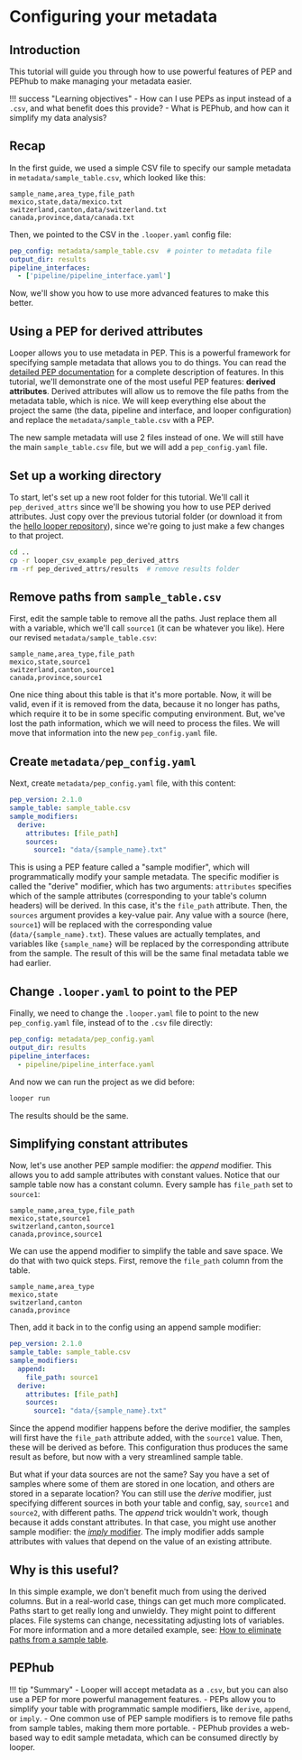 # Configuring your metadata

## Introduction

This tutorial will guide you through how to use powerful features of PEP and PEPhub to make managing your metadata easier.


!!! success "Learning objectives"
    - How can I use PEPs as input instead of a `.csv`, and what benefit does this provide?
    - What is PEPhub, and how can it simplify my data analysis?



## Recap

In the first guide, we used a simple CSV file to specify our sample metadata in `metadata/sample_table.csv`, which looked like this:


```csv title="metadata/sample_table.csv"
sample_name,area_type,file_path
mexico,state,data/mexico.txt
switzerland,canton,data/switzerland.txt
canada,province,data/canada.txt
```

Then, we pointed to the CSV in the `.looper.yaml` config file:

``` yaml title=".looper.yaml" hl_lines="1"
pep_config: metadata/sample_table.csv  # pointer to metadata file
output_dir: results
pipeline_interfaces:
  - ['pipeline/pipeline_interface.yaml']
```

Now, we'll show you how to use more advanced features to make this better. 

## Using a PEP for derived attributes

Looper allows you to use metadata in PEP.
This is a powerful framework for specifying sample metadata that allows you to do things.
You can read the [detailed PEP documentation](/spec/simple-example/) for a complete description of features.
In this tutorial, we'll demonstrate one of the most useful PEP features: **derived attributes**.
Derived attributes will allow us to remove the file paths from the metadata table, which is nice.
We will keep everything else about the project the same (the data, pipeline and interface, and looper configuration) and replace the `metadata/sample_table.csv` with a PEP.

The new sample metadata will use 2 files instead of one. We will still have the main `sample_table.csv` file, but we will add a `pep_config.yaml` file. 

## Set up a working directory

To start, let's set up a new root folder for this tutorial. We'll call it `pep_derived_attrs` since we'll be showing you how to use PEP derived attributes. Just copy over the previous tutorial folder (or download it from the [hello looper repository](https://github.com/pepkit/hello_looper)), since we're going to just make a few changes to that project.

```sh
cd ..
cp -r looper_csv_example pep_derived_attrs
rm -rf pep_derived_attrs/results  # remove results folder
```

## Remove paths from `sample_table.csv`

First, edit the sample table to remove all the paths. Just replace them all with a variable, which we'll call `source1` (it can be whatever you like). Here our revised `metadata/sample_table.csv`:

```csv title="metadata/sample_table.csv"
sample_name,area_type,file_path
mexico,state,source1
switzerland,canton,source1
canada,province,source1
```

One nice thing about this table is that it's more portable. Now, it will be valid, even if it is removed from the data, because it no longer has paths, which require it to be in some specific computing environment. But, we've lost the path information, which we will need to process the files. We will move that information into the new `pep_config.yaml` file.

## Create `metadata/pep_config.yaml`

Next, create `metadata/pep_config.yaml` file, with this content:

```yaml title="metadata/pep_config.yaml"
pep_version: 2.1.0
sample_table: sample_table.csv
sample_modifiers:
  derive:
    attributes: [file_path]
    sources:
      source1: "data/{sample_name}.txt"
```

This is using a PEP feature called a "sample modifier", which will programmatically modify your sample metadata. The specific modifier is called the "derive" modifier, which has two arguments: `attributes` specifies which of the sample attributes (corresponding to your table's column headers) will be derived. In this case, it's the `file_path` attribute. Then, the `sources` argument provides a key-value pair. Any value with a source (here, `source1`) will be replaced with the corresponding value (`data/{sample_name}.txt`). These values are actually templates, and variables like `{sample_name}` will be replaced by the corresponding attribute from the sample. The result of this will be the same final metadata table we had earlier.

## Change `.looper.yaml` to point to the PEP

Finally, we need to change the `.looper.yaml` file to point to the new `pep_config.yaml` file, instead of to the `.csv` file directly:

```yaml hl_lines="1" title=".looper.yaml"
pep_config: metadata/pep_config.yaml
output_dir: results
pipeline_interfaces:
  - pipeline/pipeline_interface.yaml
```

And now we can run the project as we did before:

```sh
looper run
```

The results should be the same. 


## Simplifying constant attributes

Now, let's use another PEP sample modifier: the *append* modifier. This allows you to add sample attributes with constant values. Notice that our sample table now has a constant column. Every sample has `file_path` set to `source1`: 

```csv title="metadata/sample_table.csv"
sample_name,area_type,file_path
mexico,state,source1
switzerland,canton,source1
canada,province,source1
```

We can use the append modifier to simplify the table and save space. We do that with two quick steps. First, remove the `file_path` column from the table.


```csv title="metadata/sample_table.csv"
sample_name,area_type
mexico,state
switzerland,canton
canada,province
```

Then, add it back in to the config using an append sample modifier:

```yaml title="metadata/pep_config.yaml" hl_lines="4 5"
pep_version: 2.1.0
sample_table: sample_table.csv
sample_modifiers:
  append:
    file_path: source1
  derive:
    attributes: [file_path]
    sources:
      source1: "data/{sample_name}.txt"
```

Since the append modifier happens before the derive modifier, the samples will first have the `file_path` attribute added, with the `source1` value. Then, these will be derived as before. This configuration thus produces the same result as before, but now with a very streamlined sample table.

But what if your data sources are not the same? Say you have a set of samples where some of them are stored in one location, and others are stored in a separate location? You can still use the *derive* modifier, just specifying different sources in both your table and config, say, `source1` and `source2`, with different paths. The *append* trick wouldn't work, though because it adds constant attributes. In that case, you might use another sample modifier: the [*imply* modifier](../../spec/specification.md#sample-modifier-imply). The imply modifier adds sample attributes with values that depend on the value of an existing attribute.


## Why is this useful?

In this simple example, we don't benefit much from using the derived columns. But in a real-world case, things can get much more complicated. Paths start to get really long and unwieldy. They might point to different places. File systems can change, necessitating adjusting lots of variables. For more information and a more detailed example, see: [How to eliminate paths from a sample table](../../spec/howto-eliminate-paths.md).

## PEPhub





!!! tip "Summary"
    - Looper will accept metadata as a `.csv`, but you can also use a PEP for more powerful management features.
    - PEPs allow you to simplify your table with programmatic sample modifiers, like `derive`, `append`, or `imply`. 
    - One common use of PEP sample modifiers is to remove file paths from sample tables, making them more portable.
    - PEPhub provides a web-based way to edit sample metadata, which can be consumed directly by looper.

